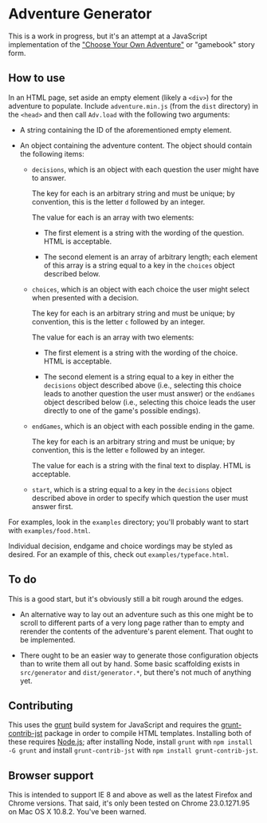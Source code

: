 # Adventure Generator

This is a work in progress, but it's an attempt at a JavaScript implementation
of the ["Choose Your Own Adventure"](http://samizdat.cc/cyoa/) or "gamebook"
story form.

## How to use

In an HTML page, set aside an empty element (likely a `<div>`) for the
adventure to populate. Include `adventure.min.js` (from the `dist` directory)
in the `<head>` and then call `Adv.load` with the following two arguments:

* A string containing the ID of the aforementioned empty element.

* An object containing the adventure content. The object should contain the
  following items:
  
  * `decisions`, which is an object with each question the user might have to
    answer.
    
    The key for each is an arbitrary string and must be unique; by convention,
    this is the letter `d` followed by an integer.
    
    The value for each is an array with two elements:
    
    * The first element is a string with the wording of the question. HTML is
      acceptable.
    
    * The second element is an array of arbitrary length; each element of this
      array is a string equal to a key in the `choices` object described below.
  
  * `choices`, which is an object with each choice the user might select when
    presented with a decision.
    
    The key for each is an arbitrary string and must be unique; by convention,
    this is the letter `c` followed by an integer.
    
    The value for each is an array with two elements:
    
    * The first element is a string with the wording of the choice. HTML is
      acceptable.
    
    * The second element is a string equal to a key in either the `decisions`
      object described above (i.e., selecting this choice leads to another
      question the user must answer) or the `endGames` object described below
      (i.e., selecting this choice leads the user directly to one of the game's
      possible endings).
  
  * `endGames`, which is an object with each possible ending in the game.
    
    The key for each is an arbitrary string and must be unique; by convention,
    this is the letter `e` followed by an integer.
    
    The value for each is a string with the final text to display. HTML is
    acceptable.
  
  * `start`, which is a string equal to a key in the `decisions` object
    described above in order to specify which question the user must answer
    first.

For examples, look in the `examples` directory; you'll probably want to start
with `examples/food.html`.

Individual decision, endgame and choice wordings may be styled as desired. For
an example of this, check out `examples/typeface.html`.

## To do

This is a good start, but it's obviously still a bit rough around the edges.

* An alternative way to lay out an adventure such as this one might be to
  scroll to different parts of a very long page rather than to empty and
  rerender the contents of the adventure's parent element. That ought to be
  implemented.

* There ought to be an easier way to generate those configuration objects than
  to write them all out by hand. Some basic scaffolding exists in
  `src/generator` and `dist/generator.*`, but there's not much of anything yet.

## Contributing

This uses the [grunt](http://gruntjs.com/) build system for JavaScript and
requires the [grunt-contrib-jst](https://npmjs.org/package/grunt-contrib-jst)
package in order to compile HTML templates. Installing both of these requires
[Node.js](http://nodejs.org/); after installing Node, install `grunt` with `npm
install -G grunt` and install `grunt-contrib-jst` with `npm install
grunt-contrib-jst`.

## Browser support

This is intended to support IE 8 and above as well as the latest Firefox and
Chrome versions. That said, it's only been tested on Chrome 23.0.1271.95 on Mac
OS X 10.8.2. You've been warned.
